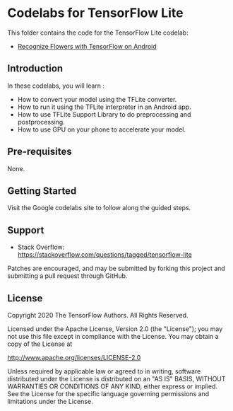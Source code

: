# Codelabs for TensorFlow Lite

This folder contains the code for the TensorFlow Lite codelab:

* [Recognize Flowers with TensorFlow on Android](https://codelabs.developers.google.com/codelabs/recognize-flowers-with-tensorflow-on-android/)

## Introduction

In these codelabs, you will learn :

*   How to convert your model using the TFLite converter.
*   How to run it using the TFLite interpreter in an Android app.
*   How to use TFLite Support Library to do preprocessing and postprocessing.
*   How to use GPU on your phone to accelerate your model.

## Pre-requisites

None.

## Getting Started

Visit the Google codelabs site to follow along the guided steps.

## Support

- Stack Overflow: https://stackoverflow.com/questions/tagged/tensorflow-lite

Patches are encouraged, and may be submitted by forking this project and
submitting a pull request through GitHub.

## License

Copyright 2020 The TensorFlow Authors. All Rights Reserved.

Licensed under the Apache License, Version 2.0 (the "License");
you may not use this file except in compliance with the License.
You may obtain a copy of the License at

http://www.apache.org/licenses/LICENSE-2.0

Unless required by applicable law or agreed to in writing, software
distributed under the License is distributed on an "AS IS" BASIS,
WITHOUT WARRANTIES OR CONDITIONS OF ANY KIND, either express or implied.
See the License for the specific language governing permissions and
limitations under the License.
